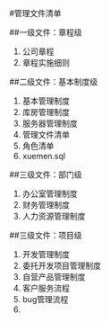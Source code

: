 #管理文件清单

##一级文件：章程级
1. 公司章程
1. 章程实施细则

##二级文件：基本制度级
1. 基本管理制度
1. 库房管理制度
1. 服务器管理制度
1. 管理文件清单
1. 角色清单
1. xuemen.sql

##三级文件：部门级
1. 办公室管理制度
1. 财务管理制度
1. 人力资源管理制度

##三级文件：项目级
1. 开发管理制度
1. 委托开发项目管理制度
1. 自营产品管理制度
1. 客户服务流程
1. bug管理流程
1. 
